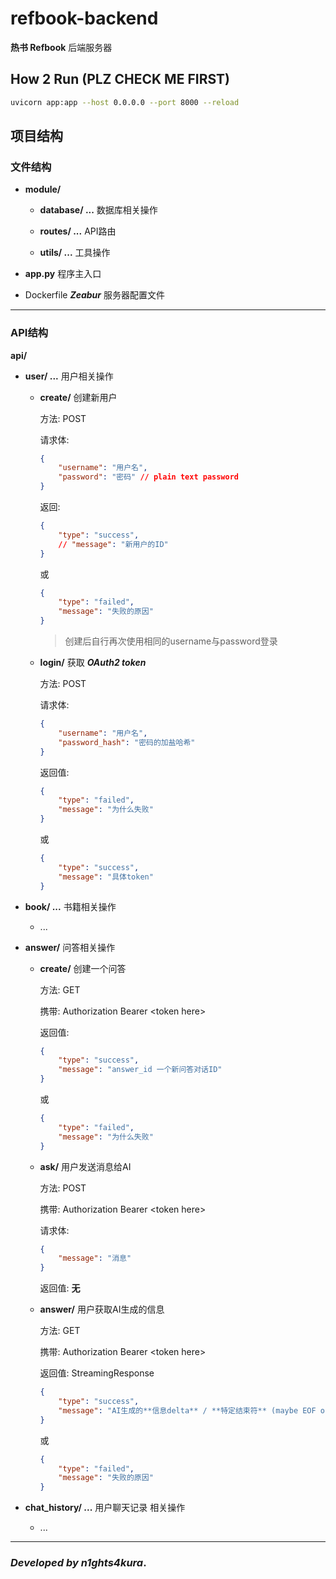 # refbook-backend

**热书 Refbook** 后端服务器

## How 2 Run (PLZ CHECK ME FIRST)
```sh
uvicorn app:app --host 0.0.0.0 --port 8000 --reload
```

## 项目结构

### 文件结构

- **module/**

    - **database/ ...** 数据库相关操作

    - **routes/ ...** API路由

    - **utils/ ...** 工具操作

- **app.py** 程序主入口

- Dockerfile ***Zeabur*** 服务器配置文件

---

### API结构

**api/**

- **user/ ...** 用户相关操作

    - **create/** 创建新用户

        方法: POST

        请求体:
        
        ```json
        {
            "username": "用户名",
            "password": "密码" // plain text password
        } 
        ```

        返回:

        ```json
        {
            "type": "success",
            // "message": "新用户的ID"
        }
        ```

        或

        ```json
        {
            "type": "failed",
            "message": "失败的原因"
        }
        ```

        > 创建后自行再次使用相同的username与password登录

    - **login/** 获取 _**OAuth2 token**_

        方法: POST

        请求体:

        ```json
        {
            "username": "用户名",
            "password_hash": "密码的加盐哈希"
        }
        ```

        返回值:

        ```json
        {
            "type": "failed",
            "message": "为什么失败"
        }
        ```

        或

        ```json
        {
            "type": "success",
            "message": "具体token"
        }
        ```

- **book/ ...** 书籍相关操作

    - ...

- **answer/** 问答相关操作

    - **create/** 创建一个问答
    
        方法: GET

        携带: Authorization Bearer \<token here\>

        返回值: 

        ```json
        {
            "type": "success",
            "message": "answer_id 一个新问答对话ID"
        }
        ```

        或

        ```json
        {
            "type": "failed",
            "message": "为什么失败"
        }
        ```

    - **ask/** 用户发送消息给AI 

        方法: POST

        携带: Authorization Bearer \<token here\>

        请求体:

        ```json
        {
            "message": "消息"
        }
        ```

        返回值: **无**

    - **answer/** 用户获取AI生成的信息

        方法: GET

        携带: Authorization Bearer \<token here\>

        返回值: StreamingResponse

        ```json
        {
            "type": "success",
            "message": "AI生成的**信息delta** / **特定结束符** (maybe EOF or sth)"
        }
        ```

        或

        ```json
        {
            "type": "failed",
            "message": "失败的原因"
        }
        ```

- **chat_history/ ...** 用户聊天记录 相关操作

    - ...

---

### _Developed by **n1ghts4kura**_.
